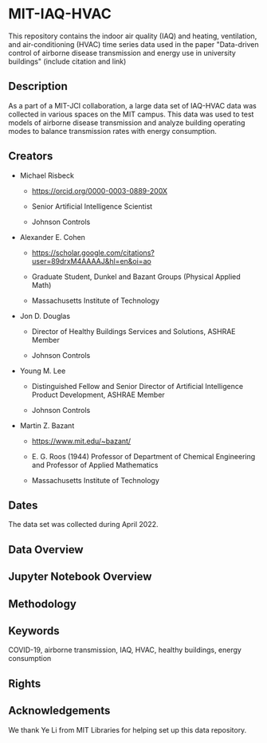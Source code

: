 # MIT-IAQ-HVAC
This repository contains the indoor air quality (IAQ) and heating, ventilation, and air-conditioning (HVAC) time series data used in the paper "Data-driven control of airborne disease transmission and energy use in university buildings" (include citation and link)

## Description
As a part of a MIT-JCI collaboration, a large data set of IAQ-HVAC data was collected in various spaces on the MIT campus. This data was used to test models of airborne disease transmission and analyze building operating modes to balance transmission rates with energy consumption.

## Creators
- Michael Risbeck

  - https://orcid.org/0000-0003-0889-200X

  - Senior Artificial Intelligence Scientist

  - Johnson Controls

- Alexander E. Cohen

  - https://scholar.google.com/citations?user=89drxM4AAAAJ&hl=en&oi=ao

  - Graduate Student, Dunkel and Bazant Groups (Physical Applied Math)

  - Massachusetts Institute of Technology

- Jon D. Douglas

  - Director of Healthy Buildings Services and Solutions, ASHRAE Member

  - Johnson Controls

- Young M. Lee

  - Distinguished Fellow and Senior Director of Artificial Intelligence Product Development, ASHRAE Member

  - Johnson Controls

- Martin Z. Bazant

  - https://www.mit.edu/~bazant/

  - E. G. Roos (1944) Professor of Department of Chemical Engineering and Professor of Applied Mathematics

  - Massachusetts Institute of Technology

## Dates
The data set was collected during April 2022.

## Data Overview

## Jupyter Notebook Overview

## Methodology

## Keywords
COVID-19, airborne transmission, IAQ, HVAC, healthy buildings, energy consumption

## Rights

## Acknowledgements
We thank Ye Li from MIT Libraries for helping set up this data repository.
